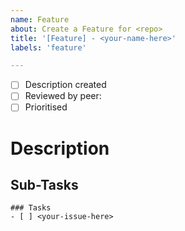 ```yaml
---
name: Feature
about: Create a Feature for <repo>
title: '[Feature] - <your-name-here>'
labels: 'feature'

---
```


- [ ] Description created
- [ ] Reviewed by peer: <tag-person-here>
- [ ] Prioritised

# Description
<!-- Describe the Feature -->

## Sub-Tasks
<!-- Please list the required subtasks for this feature here --> 
```[tasklist]
### Tasks
- [ ] <your-issue-here>
```
